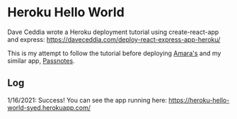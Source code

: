 # Heroku Hello World

Dave Ceddia wrote a Heroku deployment tutorial using create-react-app and express: https://daveceddia.com/deploy-react-express-app-heroku/

This is my attempt to follow the tutorial before deploying [Amara's](https://github.com/amara-j) and my similar app, [Passnotes](https://github.com/azhadsyed/passnotes-react).

## Log

1/16/2021: Success! You can see the app running here: https://heroku-hello-world-syed.herokuapp.com/
